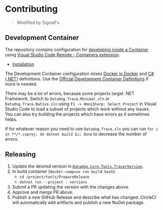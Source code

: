 # Contributing

> Modified by SignalFx

## Development Container

The repository contains configuration for [developing inside a Container](https://code.visualstudio.com/docs/remote/containers) using [Visual Studio Code Remote - Containers extension](https://marketplace.visualstudio.com/items?itemName=ms-vscode-remote.remote-containers).

- [Installation](https://code.visualstudio.com/docs/remote/containers#_installation) 

The Development Container configuration mixes [Docker in Docker](https://github.com/microsoft/vscode-dev-containers/tree/master/containers/docker-in-docker) and [C# (.NET)](https://github.com/microsoft/vscode-dev-containers/tree/master/containers/dotnet) definitions. Use the [Official Development Container Definitions](https://github.com/microsoft/vscode-dev-containers) if more is needed.

There may be a lot of errors, because some projects target .NET Framework. Switch to `Datadog.Trace.Minimal.sln` or `Datadog.Trace.Native.sln` using `F1 -> OmniSharp: Select Project` in Visual Studio Code to load a subset of projects which work without any issues. You can also try building the projects which have errors as it sometimes helps.

If for whatever reason you need to use `Datadog.Trace.sln` you can run `for i in **/*.csproj; do dotnet build $i; done` to decrease the number of errors.

## Releasing

1. Update the desired version in [`Datadog.Core.Tools.TracerVersion`](../tools/Datadog.Core.Tools/TracerVersion.cs).
2. In build container (`docker-compose run build bash`):
    * `cd /project/tools/PrepareRelease`
    * `dotnet run --project . versions`
3. Submit a PR updating the version with the changes above.
4. Approve and merge PR above.
5. Publish a new GitHub Release and describe what has changed. CircleCI will automatically add artifacts and publish a new NuGet package.
